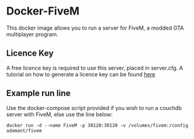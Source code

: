 # Docker-FiveM

This docker image allows you to run a server for FiveM, a modded GTA multiplayer program.

## Licence Key

A free licence key is required to use this server, placed in server.cfg. A tutorial on how to generate a licence key can be found [here](https://forum.fivem.net/t/explained-how-to-make-add-a-server-key/56120)

## Example run line

Use the docker-compose script provided if you wish to run a couchdb server with FiveM, else use the line below:

`docker run -d --name FiveM -p 30120:30120 -v /volumes/fivem:/config adamant/fivem`

